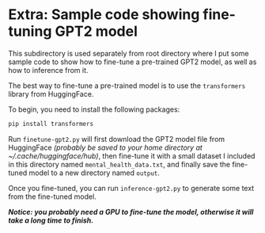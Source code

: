 # Extra: Sample code showing fine-tuning GPT2 model

This subdirectory is used separately from root directory where I put some sample code to show how to fine-tune a pre-trained GPT2 model, as well as how to inference from it.

The best way to fine-tune a pre-trained model is to use the `transformers` library from HuggingFace.

To begin, you need to install the following packages:

```bash
pip install transformers 
```

Run `finetune-gpt2.py` will first download the GPT2 model file from HuggingFace _(probably be saved to your home directory at ~/.cache/huggingface/hub)_, then fine-tune it with a small dataset I included in this directory named `mental_health_data.txt`, and finally save the fine-tuned model to a new directory named `output`.

Once you fine-tuned, you can run `inference-gpt2.py` to generate some text from the fine-tuned model.

_**Notice: you probably need a GPU to fine-tune the model, otherwise it will take a long time to finish.**_


